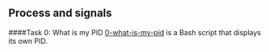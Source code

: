 ## Process and signals

####Task 0: What is my PID
[0-what-is-my-pid](0-what-is-my-pid) is a Bash script that displays its own PID.
